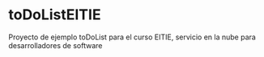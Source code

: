 toDoListEITIE
=============

Proyecto de ejemplo toDoList para el curso EITIE, servicio en la nube para desarrolladores de software
